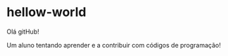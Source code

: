 # hellow-world

Olá gitHub!

Um aluno tentando aprender e a contribuir com códigos de programação!

